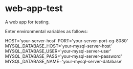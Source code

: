 # web-app-test
A web app for testing.

Enter environmental variables as follows:

HOST='your-server-host'
PORT='your-server-port-eg-8080'
MYSQL_DATABASE_HOST='your-mysql-server-host'
MYSQL_DATABASE_USER='your-mysql-server-user'
MYSQL_DATABASE_PASS='your-mysql-server-password'
MYSQL_DATABASE_NAME='your-mysql-server-database'